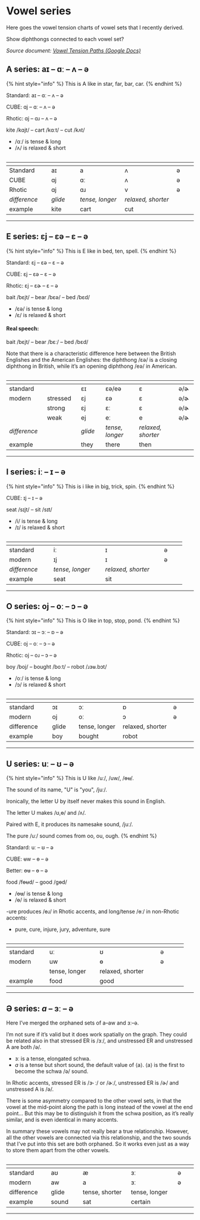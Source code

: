 # Vowel series

Here goes the vowel tension charts of vowel sets that I recently derived.

Show diphthongs connected to each vowel set?

_Source document:_ [_Vowel Tension Paths (Google Docs)_](https://docs.google.com/document/d/1atSuKSG4cAl6x0JpugImdtxibct3ibYmSMy5KaYWUDs)&#x20;



## A series: aɪ – ɑː – ʌ – ə&#x20;

{% hint style="info" %}
This is A like in star, far, bar, car.
{% endhint %}

Standard: aɪ – ɑː – ʌ – ə

CUBE: ɑj – ɑː – ʌ – ə

Rhotic: ɑj – ɑɹ – ʌ – ə

kite /kɑjt/ – cart /kɑːt/ – cut /kʌt/&#x20;

* /ɑː/ is tense & long
* /ʌ/ is relaxed & short

<figure><img src="../.gitbook/assets/Vowel tension paths - A series - PlainSVG.svg" alt=""><figcaption></figcaption></figure>

<table data-header-hidden><thead><tr><th width="105"></th><th width="70"></th><th width="125"></th><th width="147"></th><th width="49"></th></tr></thead><tbody><tr><td>Standard</td><td>aɪ</td><td>a</td><td>ʌ</td><td>ə</td></tr><tr><td>CUBE</td><td>ɑj</td><td>ɑː</td><td>ʌ</td><td>ə</td></tr><tr><td>Rhotic</td><td>ɑj</td><td>ɑɹ</td><td>v</td><td>ə</td></tr><tr><td><em>difference</em></td><td><em>glide</em></td><td><em>tense, longer</em></td><td><em>relaxed, shorter</em></td><td></td></tr><tr><td>example</td><td>kite</td><td>cart</td><td>cut</td><td></td></tr></tbody></table>

***

## E series: ɛj – ɛə – ɛ – ə

{% hint style="info" %}
This is E like in bed, ten, spell.
{% endhint %}

Standard: ɛj – ɛə – ɛ – ə

CUBE: ɛj – ɛə – ɛ – ə

Rhotic: ɛj – ɛɚ – ɛ – ə

bait /bɛjt/ – bear /bɛə/ – bed /bɛd/

* /ɛə/ is tense & long
* /ɛ/ is relaxed & short

#### Real speech:

bait /bɛjt/ – bear /bɛː/ – bed /bɛd/

Note that there is a characteristic difference here between the British Englishes and the American Englishes: the diphthong /ɛə/ is a closing diphthong in British, while it’s an opening diphthong /eə/ in American.

<figure><img src="../.gitbook/assets/Vowel tension paths - E series - PlainSVG.svg" alt=""><figcaption></figcaption></figure>

<table data-header-hidden><thead><tr><th width="104"></th><th width="97"></th><th width="76"></th><th width="127"></th><th width="151"></th><th width="68"></th></tr></thead><tbody><tr><td>standard</td><td></td><td>ɛɪ</td><td>ɛə/eə</td><td>ɛ</td><td>ə/ɚ</td></tr><tr><td>modern</td><td>stressed</td><td>ɛj</td><td>ɛə</td><td>ɛ</td><td>ə/ɚ</td></tr><tr><td></td><td>strong</td><td>ɛj</td><td>ɛː</td><td>ɛ</td><td>ə/ɚ</td></tr><tr><td></td><td>weak</td><td>ej</td><td>eː</td><td>e</td><td>ə/ɚ</td></tr><tr><td><em>difference</em></td><td><br></td><td><em>glide</em></td><td><em>tense, longer</em></td><td><em>relaxed, shorter</em></td><td></td></tr><tr><td>example</td><td></td><td>they</td><td>there</td><td>then</td><td></td></tr></tbody></table>

***

## I series: iː – ɪ – ə

{% hint style="info" %}
This is i like in big, trick, spin.
{% endhint %}

CUBE: ɪj – ɪ – ə

seat /sɪjt/ – sit /sɪt/

* /i/ is tense & long
* /ɪ/ is relaxed & short

<figure><img src="../.gitbook/assets/Vowel tension paths - i series - PlainSVG.svg" alt=""><figcaption></figcaption></figure>

<table data-header-hidden><thead><tr><th width="103"></th><th width="123"></th><th width="142"></th><th width="41"></th></tr></thead><tbody><tr><td>standard</td><td>iː</td><td>ɪ</td><td>ə</td></tr><tr><td>modern</td><td>ɪj</td><td>ɪ</td><td>ə</td></tr><tr><td><em>difference</em></td><td><em>tense, longer</em></td><td><em>relaxed, shorter</em></td><td></td></tr><tr><td>example</td><td>seat</td><td>sit</td><td></td></tr></tbody></table>

***

## O series: oj – oː – ɔ – ə

{% hint style="info" %}
This is O like in top, stop, pond.
{% endhint %}

Standard: ɔɪ – ɔː – ɒ – ə

CUBE: oj – oː – ɔ – ə

Rhotic: oj – oɹ – ɔ – ə

boy /boj/ – bought /boːt/ – robot /ɹɜʉ.bɔt/&#x20;

* /oː/ is tense & long
* /ɔ/ is relaxed & short

<figure><img src="../.gitbook/assets/Vowel tension paths - O series - PlainSVG.svg" alt=""><figcaption></figcaption></figure>

<table data-header-hidden><thead><tr><th width="108"></th><th width="62"></th><th width="120"></th><th width="142"></th><th width="61"></th></tr></thead><tbody><tr><td>standard</td><td>ɔɪ</td><td>ɔː</td><td>ɒ</td><td>ə</td></tr><tr><td>modern</td><td>oj</td><td>oː</td><td>ɔ</td><td>ə</td></tr><tr><td>difference</td><td>glide</td><td>tense, longer</td><td>relaxed, shorter</td><td></td></tr><tr><td>example</td><td>boy</td><td>bought</td><td>robot</td><td></td></tr></tbody></table>

***

## U series: uː – ʊ – ə

{% hint style="info" %}
This is U like /uː/, /uw/, /ɵʉ/.

The sound of its name, "U" is "you", /juː/.

Ironically, the letter U by itself never makes this sound in English.

The letter U makes /ʊ,ɵ/ and /ʌ/.

Paired with E, it produces its namesake sound, /juː/.

The pure /uː/ sound comes from oo, ou, ough.
{% endhint %}

Standard: uː – ʊ – ə

CUBE: ʉw – ɵ – ə

Better: ɵʉ – ɵ – ə

food /fɵʉd/ – good /gɵd/

* /ɵʉ/ is tense & long
* /ɵ/ is relaxed & short

-ure produces /ɵɹ/ in Rhotic accents, and long/tense /ɵː/ in non-Rhotic accents:

* pure, cure, injure, jury, adventure, sure

<figure><img src="../.gitbook/assets/Vowel tension paths - U series - PlainSVG.svg" alt=""><figcaption></figcaption></figure>

<table data-header-hidden><thead><tr><th width="92"></th><th width="119"></th><th width="147"></th><th width="55"></th></tr></thead><tbody><tr><td>standard</td><td>uː</td><td>ʊ</td><td>ə</td></tr><tr><td>modern</td><td>uw</td><td>ɵ</td><td>ə</td></tr><tr><td></td><td>tense, longer</td><td>relaxed, shorter</td><td></td></tr><tr><td>example</td><td>food</td><td>good</td><td></td></tr></tbody></table>

***

## Ə series: _a_ – ɜː – ə

Here I’ve merged the orphaned sets of a–aw and ɜː–ə.

I’m not sure if it’s valid but it does work spatially on the graph. They could be related also in that stressed ER is /ɜː/, and unstressed ER and unstressed A are both /ə/.&#x20;

* ɜː is a tense, elongated schwa.
* _a_ is a tense but short sound, the default value of ⟨a⟩. ⟨a⟩ is the first to become the schwa /ə/ sound.

In Rhotic accents, stressed ER is /ɜ˞ ː/ or /ɚː/, unstressed ER is /ɚ/ and unstressed A is /ə/.

There is some asymmetry compared to the other vowel sets, in that the vowel at the mid-point along the path is long instead of the vowel at the end point… But this may be to distinguish it from the schwa position, as it’s really similar, and is even identical in many accents.

In summary these vowels may not really bear a true relationship. However, all the other vowels are connected via this relationship, and the two sounds that I've put into this set are both orphaned. So it works even just as a way to store them apart from the other vowels.

<figure><img src="../.gitbook/assets/Vowel tension paths - ER series - PlainSVG.svg" alt=""><figcaption></figcaption></figure>

<table data-header-hidden><thead><tr><th width="101"></th><th width="75"></th><th width="128"></th><th width="123"></th><th width="42"></th></tr></thead><tbody><tr><td>standard</td><td>aʊ</td><td>æ</td><td>ɜː</td><td>ə</td></tr><tr><td>modern</td><td>aw</td><td>a</td><td>ɜː</td><td>ə</td></tr><tr><td>difference</td><td>glide</td><td>tense, shorter</td><td>tense, longer</td><td></td></tr><tr><td>example</td><td>sound</td><td>sat</td><td>certain</td><td></td></tr></tbody></table>

***

